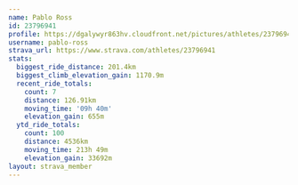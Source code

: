 ```yaml
---
name: Pablo Ross
id: 23796941
profile: https://dgalywyr863hv.cloudfront.net/pictures/athletes/23796941/14615399/1/large.jpg
username: pablo-ross
strava_url: https://www.strava.com/athletes/23796941
stats:
  biggest_ride_distance: 201.4km
  biggest_climb_elevation_gain: 1170.9m
  recent_ride_totals:
    count: 7
    distance: 126.91km
    moving_time: '09h 40m'
    elevation_gain: 655m
  ytd_ride_totals:
    count: 100
    distance: 4536km
    moving_time: 213h 49m
    elevation_gain: 33692m
layout: strava_member
--- 
```

